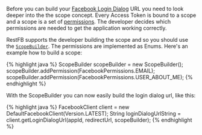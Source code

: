 Before you can build your <a href="https://developers.facebook.com/docs/reference/dialogs/oauth" target="_blank">Facebook Login Dialog</a> URL you need to look deeper into the the scope concept. Every Access Token is bound to a scope and a scope is a set of <a href="https://developers.facebook.com/docs/facebook-login/permissions/v2.2" target="_blank">permissions</a>. The developer decides which permissions are needed to get the application working correctly.

RestFB supports the developer building the scope and so you should use the <a target="_blank" href="/javadoc/com/restfb/scope/ScopeBuilder.html">`ScopeBuilder`</a>. The permissions are implemented as Enums. Here's an example how to build a scope:

{% highlight java %}
ScopeBuilder scopeBuilder = new ScopeBuilder();
scopeBuilder.addPermission(FacebookPermissions.EMAIL);
scopeBuilder.addPermission(FacebookPermissions.USER_ABOUT_ME);
{% endhighlight %}

With the ScopeBuilder you can now easily build the login dialog url, like this:

{% highlight java %}
FacebookClient client = new DefaultFacebookClient(Version.LATEST);
String loginDialogUrlString = client.getLoginDialogUrl(appId, redirectUrl, scopeBuilder);
{% endhighlight %}